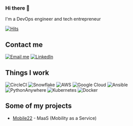 ### Hi there 👋 

I'm a DevOps engineer and tech entrepreneur

[![Hits](https://hits.seeyoufarm.com/api/count/incr/badge.svg?url=https%3A%2F%2Fgithub.com%2Fsanthanakrishnanbtech&count_bg=%2379C83D&title_bg=%23555555&icon=&icon_color=%23E7E7E7&title=views&edge_flat=true)](https://hits.seeyoufarm.com)

## Contact me

[![Email me](https://img.shields.io/badge/EMAIL-ME-red.svg?style=for-the-badge&logo=gmail)](mailto:santhanakrishnanbtech@gmail.com)
[![LinkedIn](https://img.shields.io/badge/LINKED-IN-blue.svg?style=for-the-badge&logo=linkedin)](https://in.linkedin.com/in/santhanakrishnanbtech)

## Things I work
![CircleCI](https://img.shields.io/badge/circle%20ci-%23161616.svg?style=for-the-badge&logo=circleci&logoColor=white)
![Snowflake](https://img.shields.io/badge/snowflake-%2329B5E8.svg?style=for-the-badge&logo=snowflake&logoColor=white)
![AWS](https://img.shields.io/badge/AWS-%23FF9900.svg?style=for-the-badge&logo=amazon-aws&logoColor=white)
![Google Cloud](https://img.shields.io/badge/GoogleCloud-%234285F4.svg?style=for-the-badge&logo=google-cloud&logoColor=white)
![Ansible](https://img.shields.io/badge/ansible-%231A1918.svg?style=for-the-badge&logo=ansible&logoColor=white)
![PythonAnywhere](https://img.shields.io/badge/pythonanywhere-%232F9FD7.svg?style=for-the-badge&logo=pythonanywhere&logoColor=151515)
![Kubernetes](https://img.shields.io/badge/kubernetes-%23326ce5.svg?style=for-the-badge&logo=kubernetes&logoColor=white)
![Docker](https://img.shields.io/badge/Docker-2496ED?style=flat-square&logo=Docker&logoColor=white)


## Some of my projects

* [Mobile22](https://www.indiumsoftware.com/success_stories/mobility-as-a-service-technology-platform-leveraging-aws-services.pdf) - MaaS (Mobility as a Service)
  
